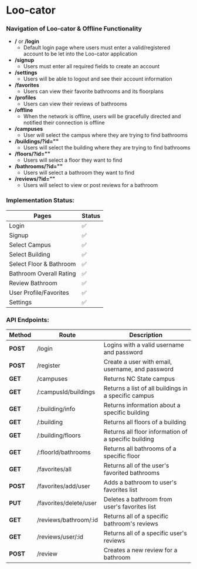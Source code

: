 # Loo-cator

### Navigation of Loo-cator & Offline Functionality 
- **/** or **/login**
  - Default login page where users must enter a valid/registered account to be let into the Loo-cator application
- **/signup**
  - Users must enter all required fields to create an account
- **/settings**
  - Users will be able to logout and see their account information 
- **/favorites**
  - Users can view their favorite bathrooms and its floorplans  
- **/profiles**
  - Users can view their reviews of bathrooms  
- **/offline** 
  - When the network is offline, users will be gracefully directed and notified their connection is offline  
- **/campuses**
  - User will select the campus where they are trying to find bathrooms 
- **/buildings/?id=""**
  - Users will select the building where they are trying to find bathrooms 
- **/floors/?id=""**
  - Users will select a floor they want to find 
- **/bathrooms/?id=""**
  - Users will select a bathroom they want to find 
- **/reviews/?id=""**
  - Users will select to view or post reviews for a bathroom 


### Implementation Status:
| **Pages** | **Status** | 
|----------|----------|
| Login | ✅ |
| Signup | ✅ | 
| Select Campus | ✅ | 
| Select Building | ✅ |
| Select Floor & Bathroom | ✅ |
| Bathroom Overall Rating | ✅ |
| Review Bathroom | ✅ | 
| User Profile/Favorites | ✅ |
| Settings | ✅ |


### API Endpoints:
| **Method** | **Route**     | **Description**     |
| ------------ | ------------ | ------------ |
| **POST** | /login | Logins with a valid username and password |
| **POST** | /register | Create a user with email, username, and password |
| **GET** | /campuses | Returns NC State campus |
| **GET** | /:campusId/buildings | Returns a list of all buildings in a specific campus |
| **GET** | /:building/info | Returns information about a specific building |
| **GET** | /:building | Returns all floors of a building |
| **GET** | /:building/floors | Returns all floor information of a specific building |
| **GET** | /:floorId/bathrooms | Returns all bathrooms of a specific floor |
| **GET** | /favorites/all | Returns all of the user's favorited bathrooms |
| **POST** | /favorites/add/user | Adds a bathroom to user's favorites list |
| **PUT** | /favorites/delete/user | Deletes a bathroom from user's favorites list |
| **GET** | /reviews/bathroom/:id | Returns all of a specific bathroom's reviews |
| **GET** | /reviews/user/:id | Returns all of a specific user's reviews |
| **POST** | /review | Creates a new review for a bathroom |



